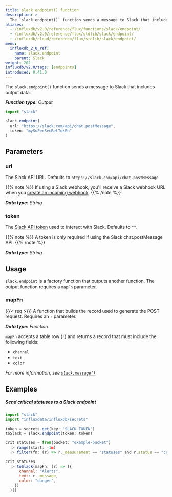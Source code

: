```yaml
---
title: slack.endpoint() function
description: >
  The `slack.endpoint()` function sends a message to Slack that includes output data.
aliases:
  - /influxdb/v2.0/reference/flux/functions/slack/endpoint/
  - /influxdb/v2.0/reference/flux/stdlib/slack/endpoint/
  - /influxdb/cloud/reference/flux/stdlib/slack/endpoint/
menu:
  influxdb_2_0_ref:
    name: slack.endpoint
    parent: Slack
weight: 202
influxdb/v2.0/tags: [endpoints]
introduced: 0.41.0
---
```


The `slack.endpoint()` function sends a message to Slack that includes output data.

_**Function type:** Output_

```js
import "slack"

slack.endpoint(
  url: "https://slack.com/api/chat.postMessage",
  token: "mySuPerSecRetTokEn"
)
```

## Parameters

### url
The Slack API URL.
Defaults to `https://slack.com/api/chat.postMessage`.

{{% note %}}
If using a Slack webhook, you'll receive a Slack webhook URL when you
[create an incoming webhook](https://api.slack.com/incoming-webhooks#create_a_webhook).
{{% /note %}}

_**Data type:** String_

### token
The [Slack API token](https://get.slack.help/hc/en-us/articles/215770388-Create-and-regenerate-API-tokens)
used to interact with Slack.
Defaults to `""`.

{{% note %}}
A token is only required if using the Slack chat.postMessage API.
{{% /note %}}

_**Data type:** String_

## Usage
`slack.endpoint` is a factory function that outputs another function.
The output function requires a `mapFn` parameter.

### mapFn
({{< req >}}) A function that builds the record used to generate the POST request.
Requires an `r` parameter.

_**Data type:** Function_

`mapFn` accepts a table row (`r`) and returns a record that must include the following fields:

- `channel`
- `text`
- `color`

_For more information, see [`slack.message()`](/influxdb/v2.0/reference/flux/stdlib/slack/message/)_

## Examples

##### Send critical statuses to a Slack endpoint
```js
import "slack"
import "influxdata/influxdb/secrets"

token = secrets.get(key: "SLACK_TOKEN")
toSlack = slack.endpoint(token: token)

crit_statuses = from(bucket: "example-bucket")
  |> range(start: -1m)
  |> filter(fn: (r) => r._measurement == "statuses" and r.status == "crit")

crit_statuses
  |> toSlack(mapFn: (r) => ({
      channel: "Alerts",
      text: r._message,
      color: "danger",
    })
  )()
```
